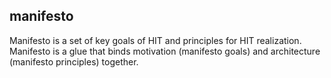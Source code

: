 ## manifesto
Manifesto is a set of key goals of HIT and principles for HIT realization. Manifesto is a glue that binds motivation (manifesto goals) and architecture (manifesto principles) together.